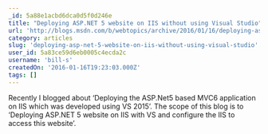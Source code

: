 ```yaml
---
_id: 5a88e1acbd6dca0d5f0d246e
title: "Deploying ASP.NET 5 website on IIS without using Visual Studio"
url: 'http://blogs.msdn.com/b/webtopics/archive/2016/01/16/deploying-asp-net-5-website-on-iis-without-using-visual-studio.aspx'
category: articles
slug: 'deploying-asp-net-5-website-on-iis-without-using-visual-studio'
user_id: 5a83ce59d6eb0005c4ecda2c
username: 'bill-s'
createdOn: '2016-01-16T19:23:03.000Z'
tags: []
---
```


Recently I blogged about ‘Deploying the ASP.Net5 based MVC6 application on IIS which was developed using VS 2015’.
The scope of this blog is to ‘Deploying ASP.NET 5 website on IIS with VS and configure the IIS to access this website’.
